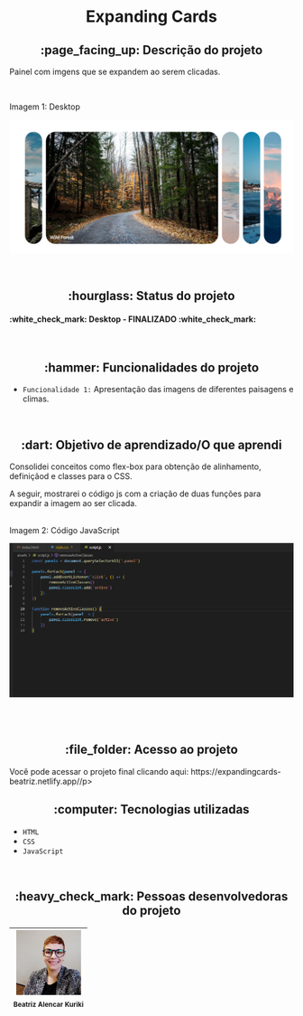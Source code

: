 <h1 align="center"> Expanding Cards</h1>

<h2 align="center">:page_facing_up: Descrição do projeto </h2>
<p>Painel com imgens que se expandem ao serem clicadas. </p>

<br>

<p>Imagem 1: Desktop</p>
<p align="center"><img src="https://github.com/BeatrizKuriki/expanding-cards/blob/main/assets/demo.png" width:1000></p>

<br>
<h2 align="center">:hourglass: Status do projeto </h2>
<h4> :white_check_mark: Desktop - FINALIZADO :white_check_mark: </h4>


<br>
<h2 align="center">:hammer: Funcionalidades do projeto </h2>

- ``Funcionalidade 1:`` Apresentação das imagens de diferentes paisagens e climas.

<br>
<h2 align="center"> :dart: Objetivo de aprendizado/O que aprendi </h2>

<p>Consolidei conceitos como flex-box para obtenção de alinhamento, definiçãod e classes para o CSS.</p>
<p>A seguir, mostrarei o código js com a criação de duas funções para expandir a imagem ao ser clicada.
<br>
<br>

<p>Imagem 2: Código JavaScript</p>
<p align="center"><img src="https://github.com/BeatrizKuriki/expanding-cards/blob/main/assets/c%C3%B3digoJS.PNG" width:1000></p>
<br>


<br>
<h2 align="center"> :file_folder: Acesso ao projeto </h2>
<p> Você pode acessar o projeto final clicando aqui: https://expandingcards-beatriz.netlify.app//p>
<br>
<h2 align="center"> :computer: Tecnologias utilizadas </h2>

- ``HTML``
- ``CSS``
- ``JavaScript``

<br>
<h2 align="center"> :heavy_check_mark: Pessoas desenvolvedoras do projeto </h2>

| <img src="https://github.com/BeatrizKuriki/SistemaEnvioDeEmail/blob/main/assets/beatrizdev.jpg" width=115><br><sub>Beatriz Alencar Kuriki</sub> | 
| :---: |


